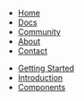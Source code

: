 <!-- TOPNAV -->

- [Home](/docs/)
- [Docs](./docs)
- [Community](./community)
- [About](./about)
- [Contact](./contact)

<!-- SIDENAV -->

- [Getting Started](./docs/getting-started.md)
- [Introduction](./introduction.md)
- [Components](./docs/components.md)
